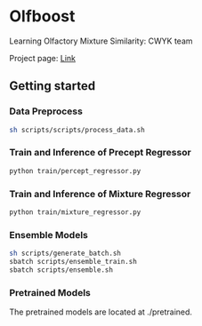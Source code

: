 # Olfboost
Learning Olfactory Mixture Similarity: CWYK team

Project page: [Link](https://www.synapse.org/Synapse:syn61941777/wiki/629245)

## Getting started
### Data Preprocess
```.bash
sh scripts/scripts/process_data.sh
```

### Train and Inference of Precept Regressor
```.bash
python train/percept_regressor.py
```

### Train and Inference of Mixture Regressor
```.bash
python train/mixture_regressor.py
```

### Ensemble Models
```.bash
sh scripts/generate_batch.sh
sbatch scripts/ensemble_train.sh
sbatch scripts/ensemble.sh
```


### Pretrained Models
The pretrained models are located at ./pretrained. 
